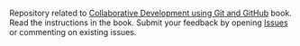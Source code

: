 Repository related to [Collaborative Development using Git and GitHub](https://code-maven.com/collab-dev-git) book.
Read the instructions in the book.
Submit your feedback by opening [Issues](https://github.com/collab-dev/feedback/issues) or commenting on existing issues.

